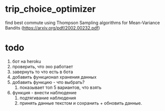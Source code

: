 # trip_choice_optimizer
find best commute using Thompson Sampling algorithms for Mean-Variance Bandits (https://arxiv.org/pdf/2002.00232.pdf)


# todo

1. бот на heroku
2. проверить, что эхо работает
3. завернуть то что есть в бота
3. добавить функционал хранения данных
5. добавить функцию - что выбрать?
    1. показывает топ 5 вариантов, что взять
6. функция - внести наблюдение
    1. подтягивание наблюдения
    2. принять данные текстом и сохранить + обновить данные.
